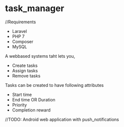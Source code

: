# task_manager

//Requirements
<ul>
<li>Laravel</li>
<li>PHP 7</li>
<li>Composer</li>
<li>MySQL</li>
</ul>

A webbased systems taht lets you,

<ul>
<li>Create tasks</li>
<li>Assign tasks</li>
<li>Remove tasks</li>
</ul>

Tasks can be created to have following attributes

<ul>
<li>Start time</li>
<li>End time OR Duration</li>
<li>Priority</li>
<li>Completion reward</li>
</ul>

//TODO: Android web application with push_notifications
